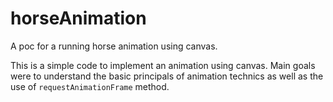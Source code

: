 # horseAnimation
A poc for a running horse animation using canvas.

This is a simple code to implement an animation using canvas.
Main goals were to understand the basic principals of animation technics as well as the use of `requestAnimationFrame` method.
